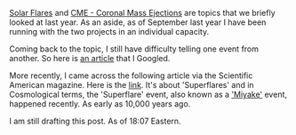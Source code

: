 [Solar Flares](https://en.wikipedia.org/wiki/Solar_flare) and [CME - Coronal Mass Ejections](https://en.wikipedia.org/wiki/Coronal_mass_ejection) are topics that we briefly looked at last year. As an aside, as of September last year I have been running with the two projects in an individual capacity.

Coming back to the topic, I still have difficulty telling one event from another. So here is [an article](https://phys.org/news/2014-09-difference-cmes-solar-flares.html) that I Googled. 

More recently, I came across the following article via the Scientific American magazine. Here is the [link](https://www.scientificamerican.com/article/solar-superflares-rocked-earth-less-than-10-000-years-ago-and-could-strike-again/). It's about 'Superflares' and in Cosmological terms, the 'Superflare' event, also known as a ['Miyake'](https://en.wikipedia.org/wiki/774%E2%80%93775_carbon-14_spike) event, happened recently. As early as 10,000 years ago. 

I am still drafting this post. As of 18:07 Eastern.
